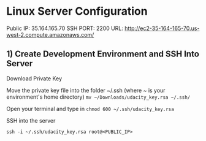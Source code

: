 # Linux Server Configuration

Public IP: 35.164.165.70
SSH PORT: 2200
URL: http://ec2-35-164-165-70.us-west-2.compute.amazonaws.com/

## 1) Create Development Environment and SSH Into Server
Download Private Key

Move the private key file into the folder ~/.ssh (where ~ is your environment's home directory)
`mv ~/Downloads/udacity_key.rsa ~/.ssh/`

Open your terminal and type in
`chmod 600 ~/.ssh/udacity_key.rsa`

SSH into the server

`ssh -i ~/.ssh/udacity_key.rsa root@<PUBLIC_IP>`
